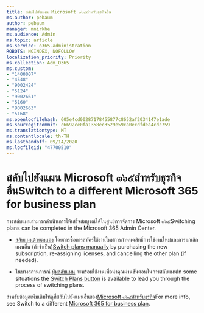 ```yaml
---
title: สลับไปยังแผน Microsoft ๓๖๕สำหรับธุรกิจอื่น
ms.author: pebaum
author: pebaum
manager: mnirkhe
ms.audience: Admin
ms.topic: article
ms.service: o365-administration
ROBOTS: NOINDEX, NOFOLLOW
localization_priority: Priority
ms.collection: Adm_O365
ms.custom:
- "1400007"
- "4548"
- "9002424"
- "5124"
- "9002661"
- "5160"
- "9002663"
- "5168"
ms.openlocfilehash: 605e4cd00287178455877c8652af2034147e1ade
ms.sourcegitcommit: c6692ce0fa1358ec3529e59ca0ecdfdea4cdc759
ms.translationtype: MT
ms.contentlocale: th-TH
ms.lasthandoff: 09/14/2020
ms.locfileid: "47700510"
---
```

# <a name="switch-to-a-different-microsoft-365-for-business-plan"></a><span data-ttu-id="50c90-102">สลับไปยังแผน Microsoft ๓๖๕สำหรับธุรกิจอื่น</span><span class="sxs-lookup"><span data-stu-id="50c90-102">Switch to a different Microsoft 365 for business plan</span></span>

<span data-ttu-id="50c90-103">การสลับแผนสามารถดำเนินการให้เสร็จสมบูรณ์ได้ในศูนย์การจัดการ Microsoft ๓๖๕</span><span class="sxs-lookup"><span data-stu-id="50c90-103">Switching plans can be completed in the Microsoft 365 Admin Center.</span></span>

- <span data-ttu-id="50c90-104">[สลับแผนด้วยตนเอง](https://docs.microsoft.com/microsoft-365/commerce/subscriptions/switch-plans-manually) โดยการซื้อการสมัครใช้งานใหม่การกำหนดสิทธิ์การใช้งานใหม่และการยกเลิกแผนอื่น (ถ้าจำเป็น)</span><span class="sxs-lookup"><span data-stu-id="50c90-104">[Switch plans manually](https://docs.microsoft.com/microsoft-365/commerce/subscriptions/switch-plans-manually) by purchasing the new subscription, re-assigning licenses, and cancelling the other plan (if needed).</span></span>

- <span data-ttu-id="50c90-105">ในบางสถานการณ์ [ปุ่มสลับแผน](https://docs.microsoft.com/microsoft-365/commerce/subscriptions/switch-to-a-different-plan#use-the-switch-plans-button) จะพร้อมใช้งานเพื่อนำคุณผ่านขั้นตอนในการสลับแผน</span><span class="sxs-lookup"><span data-stu-id="50c90-105">In some situations the [Switch Plans button](https://docs.microsoft.com/microsoft-365/commerce/subscriptions/switch-to-a-different-plan#use-the-switch-plans-button) is available to lead you through the process of switching plans.</span></span>

<span data-ttu-id="50c90-106">สำหรับข้อมูลเพิ่มเติมให้ดูที่สลับไปยังแผนอื่นของ[Microsoft ๓๖๕สำหรับธุรกิจ](https://docs.microsoft.com/microsoft-365/commerce/subscriptions/switch-to-a-different-plan)</span><span class="sxs-lookup"><span data-stu-id="50c90-106">For more info, see Switch to a different [Microsoft 365 for business plan](https://docs.microsoft.com/microsoft-365/commerce/subscriptions/switch-to-a-different-plan).</span></span>
